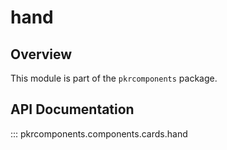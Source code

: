 # hand

## Overview

This module is part of the `pkrcomponents` package.

## API Documentation

::: pkrcomponents.components.cards.hand
